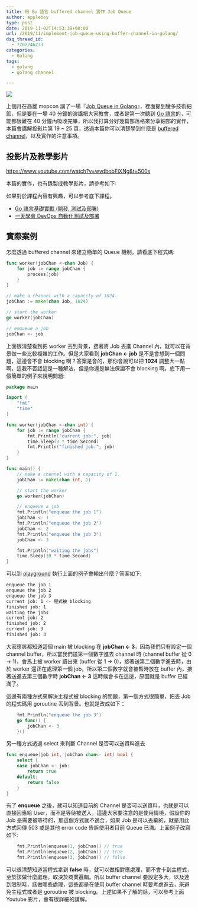 ```yaml
---
title: 用 Go 語言 buffered channel 實作 Job Queue
author: appleboy
type: post
date: 2019-11-02T14:53:39+00:00
url: /2019/11/implement-job-queue-using-buffer-channel-in-golang/
dsq_thread_id:
  - 7702246273
categories:
  - Golang
tags:
  - golang
  - golang channel

---
```

[![][1]][1]

上個月在高雄 mopcon 講了一場『[Job Queue in Golang][2]』，裡面提到蠻多技術細節，但是要在一場 40 分鐘的演講把大家教會，或者是第一次聽到 [Go 語言][3]的，可能都很難在 40 分鐘內吸收完畢，所以我打算分好幾篇部落格來分享細部的實作，本篇會講解投影片第 19 ~ 25 頁，透過本篇你可以清楚學到什麼是 [buffered channel][4]，以及實作的注意事項。

<!--more-->

## 投影片及教學影片

https://www.youtube.com/watch?v=wvdbobFiXNg&t=500s

本篇的實作，也有錄製成教學影片，請參考如下:

如果對於課程內容有興趣，可以參考底下課程。

  * [Go 語言基礎實戰 (開發, 測試及部署)][5]
  * [一天學會 DevOps 自動化測試及部署][6]

## 實際案例

怎麼透過 buffered channel 來建立簡單的 Queue 機制。請看底下程式碼:

```go
func worker(jobChan <-chan Job) {
    for job := range jobChan {
        process(job)
    }
}

// make a channel with a capacity of 1024.
jobChan := make(chan Job, 1024)

// start the worker
go worker(jobChan)

// enqueue a job
jobChan <- job
```

上面很清楚看到把 worker 丟到背景，接著將 Job 丟進 Channel 內，就可以在背景做一些比較複雜的工作。但是大家看到 **jobChan <- job** 是不是會想到一個問題，這邊會不會 blocking 啊？答案是會的，那你會說可以把 **1024** 調整大一點啊，這我不否認這是一種解法，但是你還是無法保證不會 blocking 啊。底下用一個簡單的例子來說明問題:

```go
package main

import (
    "fmt"
    "time"
)

func worker(jobChan <-chan int) {
    for job := range jobChan {
        fmt.Println("current job:", job)
        time.Sleep(3 * time.Second)
        fmt.Println("finished job:", job)
    }
}

func main() {
    // make a channel with a capacity of 1.
    jobChan := make(chan int, 1)

    // start the worker
    go worker(jobChan)

    // enqueue a job
    fmt.Println("enqueue the job 1")
    jobChan <- 1
    fmt.Println("enqueue the job 2")
    jobChan <- 2
    fmt.Println("enqueue the job 3")
    jobChan <- 3

    fmt.Println("waiting the jobs")
    time.Sleep(10 * time.Second)
}
```

可以到 [playground][7] 執行上面的例子會輸出什麼？答案如下:

```sh
enqueue the job 1
enqueue the job 2
enqueue the job 3
current job: 1 <- 程式被 blocking
finished job: 1
waiting the jobs
current job: 2
finished job: 2
current job: 3
finished job: 3
```

大家應該都知道這個 main 被 blocking 在 **jobChan <- 3**，因為我們只有設定一個 channel buffer，所以當我們送第一個數字進去 channel 時 (channel buffer 從 0 -> 1)，會馬上被 worker 讀出來 (buffer 從 1 -> 0)，接著送第二個數字進去時，由於 worker 還正在處理第一個 job，所以第二個數字就會被暫時放在 buffer 內，接著送進去第三個數字時 **jobChan <- 3** 這時候會卡在這邊，原因就是 buffer 已經滿了。

這邊有兩種方式來解決主程式被 blocking 的問題，第一個方式很簡單，把丟 Job 的程式碼用 goroutine 丟到背景。也就是改成如下：

```go
    fmt.Println("enqueue the job 3")
    go func() {
        jobChan <- 3
    }()
```

另一種方式透過 select 來判斷 Channel 是否可以送資料進去

```go
func enqueue(job int, jobChan chan<- int) bool {
    select {
    case jobChan <- job:
        return true
    default:
        return false
    }
}
```

有了 **enqueue** 之後，就可以知道目前的 Channel 是否可以送資料，也就是可以直接回應給 User，而不是等待被送入，這邊大家要注意的是使用情境，假設你的 Job 是需要被等待的，那這個方式就不適合，如果 Job 是可以丟棄的，就是用此方式回傳 503 或是其他 error code 告訴使用者目前 Queue 已滿。上面例子改寫如下:

```go
    fmt.Println(enqueue(1, jobChan)) // true
    fmt.Println(enqueue(2, jobChan)) // true
    fmt.Println(enqueue(3, jobChan)) // false
```

可以很清楚知道當程式拿到 **false** 時，就可以做相對應處理，而不會卡到主程式，至於該做什麼處理，取決於商業邏輯。所以 buffer channel 要設定多大，以及達到限制時，該做哪些處理，這些都是在使用 buffer channel 時要考慮進去，來避免主程式或者是 goroutine 被 blocking。上述如果不了解的話，可以參考上面 Youtube 影片，會有很詳細的講解。

 [1]: https://lh3.googleusercontent.com/7QKuBYqzmOWPCbAnS6EMG2ypPSeUYU7VEl9sF66zv9cIUCWwErs4CF1qNkWcwKdM7TmR-ygyqWkBvGhPnPQemG1bJl6bxj6ZcNNcS_uecl2xXFXp9qRFJyCqUzYnCfneOPgRPrInO8U=w1920-h1080
 [2]: https://www.slideshare.net/appleboy/job-queue-in-golang-184064840
 [3]: https://golang.org
 [4]: https://tour.golang.org/concurrency/3
 [5]: https://www.udemy.com/course/golang-fight/?couponCode=GOLANG201911
 [6]: https://www.udemy.com/course/devops-oneday/?couponCode=DEVOPS201911
 [7]: https://play.golang.org/p/FWEP93eCaj2
